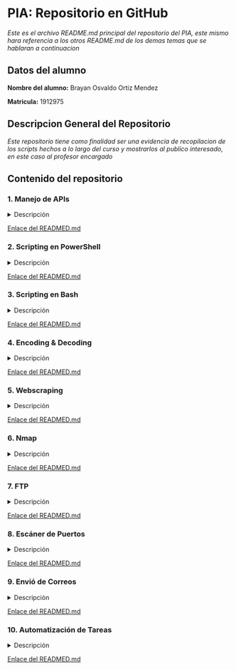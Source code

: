 # PIA: Repositorio en GitHub

_Este es el archivo README.md principal del repositorio del PIA, este mismo hara referencia a los otros README.md de los demas temas que se hablaran a continuacion_

## Datos del alumno

**Nombre del alumno:** Brayan Osvaldo Ortiz Mendez

**Matricula:** 1912975

## Descripcion General del Repositorio

_Este repositorio tiene como finalidad ser una evidencia de recopilacion de los scripts hechos a lo largo del curso y mostrarlos al publico interesado, en este caso al profesor encargado_

## Contenido del repositorio

### 1. Manejo de APIs

<details><summary>Descripción</summary>
<p>

_Uso o consulta de un servicio que nos ofrecera un sitio web o una aplicacion mediante una clave para el usuario para obtener informacion o realizar una tarea de nuestro interes_

</p>
</details>

[Enlace del READMED.md](https://github.com/Lavso-Itro/PIA-LAB-PC/tree/main/Manejo%20de%20APIs/README.md)

### 2. Scripting en PowerShell

<details><summary>Descripción</summary>
<p>

_Manejo y creacion de Scripts mediante comandos de Windows usando la terminal de PowerShell donde podremos hacer diversas tareas y probar multiples funciones_

</p>
</details>

[Enlace del READMED.md](https://github.com/Lavso-Itro/PIA-LAB-PC/blob/main/Scripting%20en%20PowerShell/README.md)

### 3. Scripting en Bash

<details><summary>Descripción</summary>
<p>

_Manejo y creacion de Scripts mediante comandos procedentes de los sistemas operativos linux y derivados, por medio del uso de la terminal Bash para realizar y probar diferentes tareas y funciones_

</p>
</details>

[Enlace del READMED.md](https://github.com/Lavso-Itro/PIA-LAB-PC/blob/main/Scripting%20en%20Bash/README.md)

### 4. Encoding & Decoding

<details><summary>Descripción</summary>
<p>

_Uso de herramientas que nos permiten codificar y decodificar archivos, textos e incluso imagenes para cualquier necesidad_

</p>
</details>

[Enlace del READMED.md](https://github.com/Lavso-Itro/PIA-LAB-PC/blob/main/Encoding%20&%20Decoding/README.md)

### 5. Webscraping

<details><summary>Descripción</summary>
<p>

_Uso de una herramienta que nos permitira extraer contenido e informacion de un sitio web para diversos fines, principalmente de investigacion_

</p>
</details>

[Enlace del READMED.md](https://github.com/Lavso-Itro/PIA-LAB-PC/blob/main/Webscraping/README.md)

### 6. Nmap

<details><summary>Descripción</summary>
<p>

_Uso de herramientas que nos ofrece multiples funciones relacionadas a la exploracion de redes y gestion de seguridad_

</p>
</details>

[Enlace del READMED.md](https://github.com/Lavso-Itro/PIA-LAB-PC/blob/main/Nmap/README.md)

### 7. FTP

<details><summary>Descripción</summary>
<p>

_Uso del protocolo con funcion de trasnferencia de archivos entre equipos de una misma red_

</p>
</details>

[Enlace del READMED.md](https://github.com/Lavso-Itro/PIA-LAB-PC/blob/main/FTP/README.md)

### 8. Escáner de Puertos

<details><summary>Descripción</summary>
<p>

_Uso de diversas herramientas con el fin de escanear y conocer detalles del estado de los puertos de internet de nuestro sistema, esto con fines de gestion de seguridad informatica_

</p>
</details>

[Enlace del READMED.md](https://github.com/Lavso-Itro/PIA-LAB-PC/blob/main/Esc%C3%A1ner%20de%20Puertos/README.md)

### 9. Envió de Correos

<details><summary>Descripción</summary>
<p>

_Uso de herramientas especificas para el envio de correos mediante el permiso de tu servicio de correos y el uso de scripts para objetivos especificos_

</p>
</details>

[Enlace del READMED.md](https://github.com/Lavso-Itro/PIA-LAB-PC/blob/main/Envi%C3%B3%20de%20Correos/README.md)

### 10. Automatización de Tareas

<details><summary>Descripción</summary>
<p>

_Uso del scripting para realizar tareas de interes y que estas se ejecuten una determinada cantidad de veces o hasta una fecha programada_

</p>
</details>

[Enlace del READMED.md](https://github.com/Lavso-Itro/PIA-LAB-PC/blob/main/Automatizaci%C3%B3n%20de%20Tareas/README.md)

